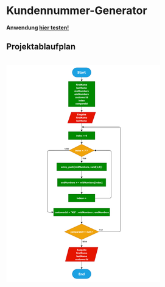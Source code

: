 # Kundennummer-Generator

**Anwendung [hier testen!](https://kundennummer.000webhostapp.com/)**


## Projektablaufplan

<br><img src="/diagramme/PAP.png"  width="80%">
